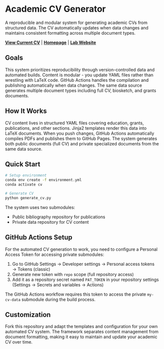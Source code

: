 # Academic CV Generator

A reproducible and modular system for generating academic CVs from structured data. The CV automatically updates when data changes and maintains consistent formatting across multiple document types.

**[View Current CV](https://jdossgollin.github.io/my-cv/Doss-Gollin-CV.pdf)** | **[Homepage](https://jdossgollin.github.io)** | **[Lab Website](https://dossgollin-lab.github.io)**

## Goals

This system prioritizes reproducibility through version-controlled data and automated builds. Content is modular - you update YAML files rather than wrestling with LaTeX code. GitHub Actions handles the compilation and publishing automatically when data changes. The same data source generates multiple document types including full CV, biosketch, and grants documents.

## How It Works

CV content lives in structured YAML files covering education, grants, publications, and other sections. Jinja2 templates render this data into LaTeX documents. When you push changes, GitHub Actions automatically compiles PDFs and publishes them to GitHub Pages. The system generates both public documents (full CV) and private specialized documents from the same data source.

## Quick Start

```bash
# Setup environment
conda env create -f environment.yml
conda activate cv

# Generate CV
python generate_cv.py
```

The system uses two submodules:

- Public bibliography repository for publications
- Private data repository for CV content

## GitHub Actions Setup

For the automated CV generation to work, you need to configure a Personal Access Token for accessing private submodules:

1. Go to GitHub Settings → Developer settings → Personal access tokens → Tokens (classic)
2. Generate new token with `repo` scope (full repository access)
3. Add it as a repository secret named `PAT_TOKEN` in your repository settings (Settings → Secrets and variables → Actions)

The GitHub Actions workflow requires this token to access the private `my-cv-data` submodule during the build process.

## Customization

Fork this repository and adapt the templates and configuration for your own automated CV system. The framework separates content management from document formatting, making it easy to maintain and update your academic CV over time.
